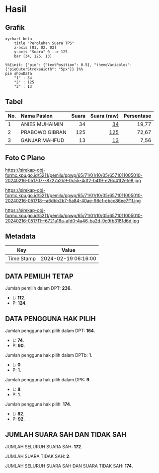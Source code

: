 # Hasil

## Grafik

```mermaid
xychart-beta
    title "Perolehan Suara TPS"
    x-axis [01, 02, 03]
    y-axis "Suara" 0 --> 125
    bar [34, 125, 13]
```

```mermaid
%%{init: {"pie": {"textPosition": 0.5}, "themeVariables": {"pieOuterStrokeWidth": "5px"}} }%%
pie showData
    "1" : 34
    "2" : 125
    "3" : 13
```

## Tabel

| No. | Nama Paslon    | Suara | Suara (raw) | Persentase |
|:--- |:-------------- | -----:| -----------:| ----------:|
| 1   | ANIES MUHAIMIN | 34    | [34][p-1]   | 19,77      |
| 2   | PRABOWO GIBRAN | 125   | [125][p-2]  | 72,67      |
| 3   | GANJAR MAHFUD  | 13    | [13][p-3]   | 7,56       |


[p-1]: https://github.com/gigit-pemilu/pemilu-2024-65-kalimantan-utara/blob/main/pilpres/hitung-suara/sub/65-kalimantan-utara/sub/71-kota-tarakan/sub/01-tarakan-barat/sub/1005-karang-harapan/sub/010-tps/sub/paslon-1.txt
[p-2]: https://github.com/gigit-pemilu/pemilu-2024-65-kalimantan-utara/blob/main/pilpres/hitung-suara/sub/65-kalimantan-utara/sub/71-kota-tarakan/sub/01-tarakan-barat/sub/1005-karang-harapan/sub/010-tps/sub/paslon-2.txt
[p-3]: https://github.com/gigit-pemilu/pemilu-2024-65-kalimantan-utara/blob/main/pilpres/hitung-suara/sub/65-kalimantan-utara/sub/71-kota-tarakan/sub/01-tarakan-barat/sub/1005-karang-harapan/sub/010-tps/sub/paslon-3.txt

## Foto C Plano

https://sirekap-obj-formc.kpu.go.id/5211/pemilu/ppwp/65/71/01/10/05/6571011005010-20240216-051707--8727a2b9-0c55-4df2-b419-e26c41f2efe8.jpg

https://sirekap-obj-formc.kpu.go.id/5211/pemilu/ppwp/65/71/01/10/05/6571011005010-20240216-051718--a6dbb2b7-5a84-40ae-98cf-ebcc86ee7f1f.jpg

https://sirekap-obj-formc.kpu.go.id/5211/pemilu/ppwp/65/71/01/10/05/6571011005010-20240216-051711--6721a18a-afd0-4a46-ba2d-9c9fb3181d6d.jpg


## Metadata

| Key        | Value               |
| ---------- | ------------------- |
| Time Stamp | 2024-02-19 06:16:00 |


## DATA PEMILIH TETAP

Jumlah pemilih dalam DPT: **236**.
 * L: **112**.
 * P: **124**.

## DATA PENGGUNA HAK PILIH

Jumlah pengguna hak pilih dalam DPT: **164**.
 * L: **74**.
 * P: **90**.

Jumlah pengguna hak pilih dalam DPTb: **1**.
 * L: **0**.
 * P: **1**.

Jumlah pengguna hak pilih dalam DPK: **9**.
 * L: **8**.
 * P: **1**.

Jumlah pengguna hak pilih: **174**.
 * L: **82**.
 * P: **92**.

## JUMLAH SUARA SAH DAN TIDAK SAH

JUMLAH SELURUH SUARA SAH: **172**.

JUMLAH SUARA TIDAK SAH: **2**.

JUMLAH SELURUH SUARA SAH DAN SUARA TIDAK SAH: **174**.


